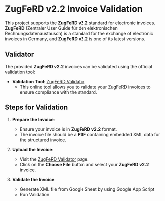 # ZugFeRD v2.2 Invoice Validation

This project supports the **ZugFeRD v2.2** standard for electronic invoices. **ZugFeRD** (Zentraler User Guide für den elektronischen Rechnungsdatenaustausch) is a standard for the exchange of electronic invoices in Germany, and **ZugFeRD v2.2** is one of its latest versions.

## Validator

The provided **ZugFeRD v2.2** invoices can be validated using the official validation tool:

- **Validation Tool**: [ZugFeRD Validator](https://validator.invoice-portal.de/index.php)
  - This online tool allows you to validate your ZugFeRD invoices to ensure compliance with the standard.

## Steps for Validation

1. **Prepare the Invoice**:
   - Ensure your invoice is in **ZugFeRD v2.2** format.
   - The invoice file should be a **PDF** containing embedded XML data for the structured invoice.

2. **Upload the Invoice**:
   - Visit the [ZugFeRD Validator](https://validator.invoice-portal.de/index.php) page.
   - Click on the **Choose File** button and select your **ZugFeRD v2.2** invoice.

3. **Validate the Invoice**:
   - Generate XML file from Google Sheet by using Google App Script
   - Run Validation
